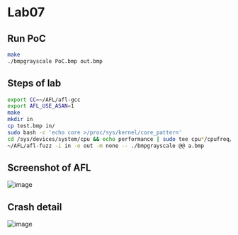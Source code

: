 # Lab07

## Run PoC

```sh
make
./bmpgrayscale PoC.bmp out.bmp
```

## Steps of lab

```sh
export CC=~/AFL/afl-gcc
export AFL_USE_ASAN=1
make
mkdir in
cp test.bmp in/
sudo bash -c 'echo core >/proc/sys/kernel/core_pattern'
cd /sys/devices/system/cpu && echo performance | sudo tee cpu*/cpufreq/scaling_governor && cd -
~/AFL/afl-fuzz -i in -o out -m none -- ./bmpgrayscale @@ a.bmp
```

## Screenshot of AFL

![image](https://user-images.githubusercontent.com/16871628/235046601-399f9ac5-8a02-4022-9983-8001ccf30aab.png)

## Crash detail

![image](https://user-images.githubusercontent.com/16871628/235046906-31d28122-d608-4fe8-8715-09cb6d5a93ca.png)
